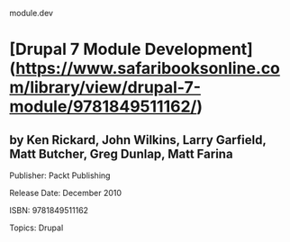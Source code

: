 module.dev
# [Drupal 7 Module Development] (https://www.safaribooksonline.com/library/view/drupal-7-module/9781849511162/)
## by Ken Rickard, John Wilkins, Larry Garfield, Matt Butcher, Greg Dunlap, Matt Farina
Publisher: Packt Publishing

Release Date: December 2010

ISBN: 9781849511162

Topics: Drupal
